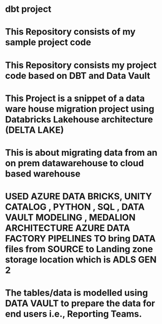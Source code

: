 # dbt project
# This Repository consists of my sample project code
# This Repository consists my project code based on DBT and Data Vault
# This Project is a snippet of a data ware house migration project using Databricks Lakehouse architecture (DELTA LAKE)
# This is about migrating data from an on prem datawarehouse to cloud based warehouse
# USED AZURE DATA BRICKS, UNITY CATALOG , PYTHON , SQL , DATA VAULT MODELING , MEDALION ARCHITECTURE AZURE DATA FACTORY PIPELINES TO bring DATA files from SOURCE to Landing zone storage location which is ADLS GEN 2
# The tables/data is modelled using DATA VAULT to prepare the data for end users i.e., Reporting Teams.
